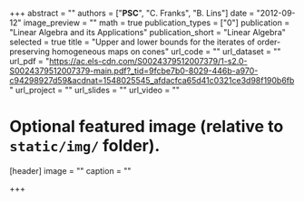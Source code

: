 +++
abstract = ""
authors = ["**PSC**", "C. Franks", "B. Lins"]
date = "2012-09-12"
image_preview = ""
math = true
publication_types = ["0"]
publication = "Linear Algebra and its Applications"
publication_short = "Linear Algebra"
selected = true
title = "Upper and lower bounds for the iterates of order-preserving homogeneous maps on cones"
url_code = ""
url_dataset = ""
url_pdf = "https://ac.els-cdn.com/S0024379512007379/1-s2.0-S0024379512007379-main.pdf?_tid=9fcbe7b0-8029-446b-a970-c94298927d59&acdnat=1548025545_afdacfca65d41c0321ce3d98f190b6fb"
url_project = ""
url_slides = ""
url_video = ""

# Optional featured image (relative to `static/img/` folder).
[header]
image = ""
caption = ""

+++
